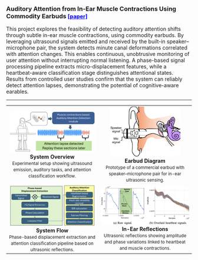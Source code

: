 <h3 id="auditory" short-label = "Auditory Attention"> Auditory Attention from In-Ear Muscle Contractions Using Commodity Earbuds 
<a href="https://ieeexplore.ieee.org/abstract/document/10889668" style="color: blue; font-size: 0.9em;">[paper]</a>
</h3>

This project explores the feasibility of detecting auditory attention shifts through subtle in-ear muscle contractions, using commodity earbuds. By leveraging ultrasound signals emitted and received by the built-in speaker–microphone pair, the system detects minute canal deformations correlated with attention changes. This enables continuous, unobtrusive monitoring of user attention without interrupting normal listening.
A phase-based signal processing pipeline extracts micro-displacement features, while a heartbeat-aware classification stage distinguishes attentional states. Results from controlled user studies confirm that the system can reliably detect attention lapses, demonstrating the potential of cognitive-aware earables.

---

<table style="text-align:center; margin:auto;">
<tr>
  <td>
    <a href="/assets/paper_img/attention/overview.png">
      <img src="/assets/paper_img/attention/overview.png" style="width:30vw; border-radius:8px;"/>
    </a>
    <div><b>System Overview</b><br><small>Experimental setup showing ultrasound emission, auditory tasks, and attention classification workflow.</small></div>
  </td>
  <td>
    <a href="/assets/paper_img/attention/earbud_diagram.png">
      <img src="/assets/paper_img/attention/earbud_diagram.png" style="width:20vw; border-radius:8px;"/>
    </a>
    <div><b>Earbud Diagram</b><br><small>Prototype of a commercial earbud with speaker–microphone pair for in-ear ultrasonic sensing.</small></div>
  </td>
</tr>

<tr>
  <td>
    <a href="/assets/paper_img/attention/system_flow.png">
      <img src="/assets/paper_img/attention/system_flow.png" style="width:28vw; border-radius:8px;"/>
    </a>
    <div><b>System Flow</b><br><small>Phase-based displacement extraction and attention classification pipeline based on ultrasonic reflections.</small></div>
  </td>
  <td>
    <a href="/assets/paper_img/attention/heartbeats.png">
      <img src="/assets/paper_img/attention/heartbeats.png" style="width:30vw; border-radius:8px;"/>
    </a>
    <div><b>In-Ear Reflections</b><br><small>Ultrasonic reflections showing amplitude and phase variations linked to heartbeat and muscle contractions.</small></div>
  </td>
</tr>
</table>

